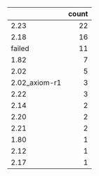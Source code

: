 |               |   count |
|:--------------|--------:|
| 2.23          |      22 |
| 2.18          |      16 |
| failed        |      11 |
| 1.82          |       7 |
| 2.02          |       5 |
| 2.02_axiom-r1 |       3 |
| 2.22          |       3 |
| 2.14          |       2 |
| 2.20          |       2 |
| 2.21          |       2 |
| 1.80          |       1 |
| 2.12          |       1 |
| 2.17          |       1 |